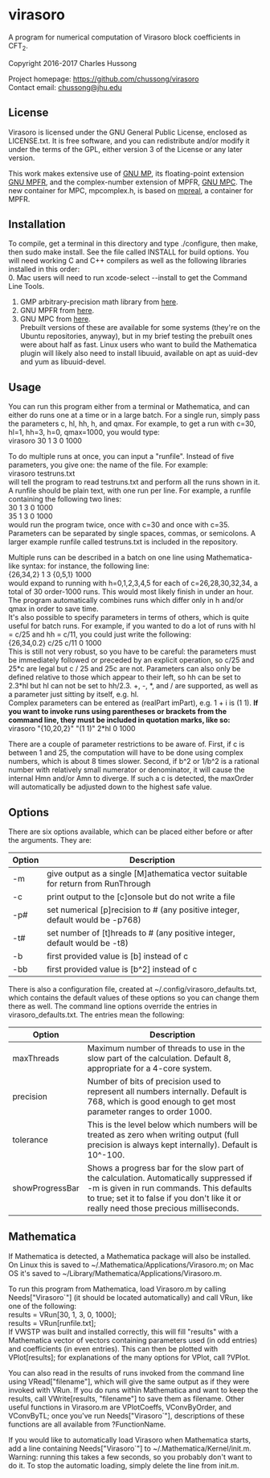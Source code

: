 # virasoro
A program for numerical computation of Virasoro block coefficients in CFT<sub>2</sub>.  

Copyright 2016-2017 Charles Hussong  

Project homepage:	https://github.com/chussong/virasoro  
Contact email:		chussong@jhu.edu  

## License

Virasoro is licensed under the GNU General Public License, enclosed as LICENSE.txt. It is free software, and you can redistribute and/or modify it under the terms of the GPL, either version 3 of the License or any later version.  

This work makes extensive use of [GNU MP](https://gmplib.org/), its floating-point extension [GNU MPFR](http://www.mpfr.org/), and the complex-number extension of MPFR, [GNU MPC](http://www.multiprecision.org/index.php?prog=mpc). The new container for MPC, mpcomplex.h, is based on [mpreal](http://www.holoborodko.com/pavel/mpfr/), a container for MPFR.  

## Installation

To compile, get a terminal in this directory and type ./configure, then make, then sudo make install. See the file called INSTALL for build options. You will need working C and C++ compilers as well as the following libraries installed in this order:  
0. Mac users will need to run xcode-select --install to get the Command Line Tools.  
1. GMP arbitrary-precision math library from [here](https://gmplib.org).  
2. GNU MPFR from [here](http://www.mpfr.org).  
3. GNU MPC from [here](http://www.multiprecision.org/index.php?prog=mpc).  
Prebuilt versions of these are available for some systems (they're on the Ubuntu repositories, anyway), but in my brief testing the prebuilt ones were about half as fast. Linux users who want to build the Mathematica plugin will likely also need to install libuuid, available on apt as uuid-dev and yum as libuuid-devel.  

## Usage

You can run this program either from a terminal or Mathematica, and can either do runs one at a time or in a large batch. For a single run, simply pass the parameters c, hl, hh, h, and qmax. For example, to get a run with c=30, hl=1, hh=3, h=0, qmax=1000, you would type:  
virasoro 30 1 3 0 1000  

To do multiple runs at once, you can input a "runfile". Instead of five parameters, you give one: the name of the file. For example:  
virasoro testruns.txt  
will tell the program to read testruns.txt and perform all the runs shown in it. A runfile should be plain text, with one run per line. For example, a runfile containing the following two lines:  
30 1 3 0 1000  
35 1 3 0 1000  
would run the program twice, once with c=30 and once with c=35. Parameters can be separated by single spaces, commas, or semicolons. A larger example runfile called testruns.txt is included in the repository.  

Multiple runs can be described in a batch on one line using Mathematica-like syntax: for instance, the following line:  
{26,34,2} 1 3 {0,5,1} 1000  
would expand to running with h=0,1,2,3,4,5 for each of c=26,28,30,32,34, a total of 30 order-1000 runs. This would most likely finish in under an hour. The program automatically combines runs which differ only in h and/or qmax in order to save time.  
It's also possible to specify parameters in terms of others, which is quite useful for batch runs. For example, if you wanted to do a lot of runs with hl = c/25 and hh = c/11, you could just write the following:  
{26,34,0.2} c/25 c/11 0 1000  
This is still not very robust, so you have to be careful: the parameters must be immediately followed or preceded by an explicit operation, so c/25 and 25\*c are legal but c / 25 and 25c are not. Parameters can also only be defined relative to those which appear to their left, so hh can be set to 2.3\*hl but hl can not be set to hh/2.3. +, -, \*, and / are supported, as well as a parameter just sitting by itself, e.g. hl.  
Complex parameters can be entered as (realPart imPart), e.g. 1 + i is (1 1). **If you want to invoke runs using parentheses or brackets from the command line, they must be included in quotation marks, like so:**  
virasoro "{10,20,2}" "(1 1)" 2\*hl 0 1000  

There are a couple of parameter restrictions to be aware of. First, if c is between 1 and 25, the computation will have to be done using complex numbers, which is about 8 times slower. Second, if b^2 or 1/b^2 is a rational number with relatively small numerator or denominator, it will cause the internal Hmn and/or Amn to diverge. If such a c is detected, the maxOrder will automatically be adjusted down to the highest safe value.  

## Options

There are six options available, which can be placed either before or after the arguments. They are:  

| Option | Description |
| ------ | ----------- |
| -m | give output as a single \[M\]athematica vector suitable for return from RunThrough |
| -c | print output to the \[c\]onsole but do not write a file |
| -p# | set numerical \[p\]recision to # (any positive integer, default would be -p768) |
| -t# | set number of \[t\]hreads to # (any positive integer, default would be -t8) |
| -b | first provided value is \[b\] instead of c |
| -bb | first provided value is \[b^2\] instead of c |

There is also a configuration file, created at ~/.config/virasoro\_defaults.txt, which contains the default values of these options so you can change them there as well. The command line options override the entries in virasoro\_defaults.txt. The entries mean the following:

| Option | Description |
| ------ | ----------- |
| maxThreads | Maximum number of threads to use in the slow part of the calculation. Default 8, appropriate for a 4-core system. |
| precision | Number of bits of precision used to represent all numbers internally. Default is 768, which is good enough to get most parameter ranges to order 1000. |
| tolerance | This is the level below which numbers will be treated as zero when writing output (full precision is always kept internally). Default is 10^-100. |
| showProgressBar | Shows a progress bar for the slow part of the calculation. Automatically suppressed if -m is given in run commands. This defaults to true; set it to false if you don't like it or really need those precious milliseconds. |

## Mathematica

If Mathematica is detected, a Mathematica package will also be installed. On Linux this is saved to ~/.Mathematica/Applications/Virasoro.m; on Mac OS it's saved to ~/Library/Mathematica/Applications/Virasoro.m.  

To run this program from Mathematica, load Virasoro.m by calling Needs["Virasoro`"] \(it should be located automatically\) and call VRun, like one of the following:  
results = VRun[30, 1, 3, 0, 1000];  
results = VRun[runfile.txt];  
If VWSTP was built and installed correctly, this will fill "results" with a Mathematica vector of vectors containing parameters used (in odd entries) and coefficients (in even entries). This can then be plotted with VPlot[results]; for explanations of the many options for VPlot, call ?VPlot.  

You can also read in the results of runs invoked from the command line using VRead["filename"], which will give the same output as if they were invoked with VRun. If you do runs within Mathematica and want to keep the results, call VWrite[results, "filename"] to save them as filename. Other useful functions in Virasoro.m are VPlotCoeffs, VConvByOrder, and VConvByTL; once you've run Needs["Virasoro`"], descriptions of these functions are all available from ?FunctionName.  

If you would like to automatically load Virasoro when Mathematica starts, add a line containing Needs["Virasoro`"] to ~/.Mathematica/Kernel/init.m. Warning: running this takes a few seconds, so you probably don't want to do it. To stop the automatic loading, simply delete the line from init.m.  
